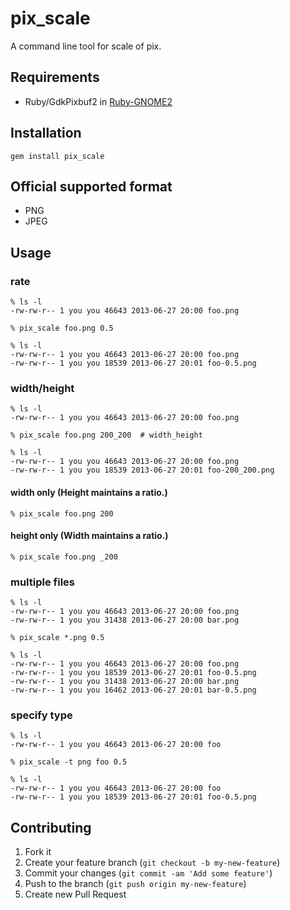 # pix\_scale

A command line tool for scale of pix.

## Requirements

* Ruby/GdkPixbuf2 in
  [Ruby-GNOME2](http://ruby-gnome2.sourceforge.jp/)

## Installation

    gem install pix_scale

## Official supported format

* PNG
* JPEG

## Usage

### rate

    % ls -l
    -rw-rw-r-- 1 you you 46643 2013-06-27 20:00 foo.png

    % pix_scale foo.png 0.5

    % ls -l
    -rw-rw-r-- 1 you you 46643 2013-06-27 20:00 foo.png
    -rw-rw-r-- 1 you you 18539 2013-06-27 20:01 foo-0.5.png

### width/height

    % ls -l
    -rw-rw-r-- 1 you you 46643 2013-06-27 20:00 foo.png

    % pix_scale foo.png 200_200  # width_height

    % ls -l
    -rw-rw-r-- 1 you you 46643 2013-06-27 20:00 foo.png
    -rw-rw-r-- 1 you you 18539 2013-06-27 20:01 foo-200_200.png

#### width only (Height maintains a ratio.)

    % pix_scale foo.png 200

#### height only (Width maintains a ratio.)

    % pix_scale foo.png _200

### multiple files

    % ls -l
    -rw-rw-r-- 1 you you 46643 2013-06-27 20:00 foo.png
    -rw-rw-r-- 1 you you 31438 2013-06-27 20:00 bar.png

    % pix_scale *.png 0.5

    % ls -l
    -rw-rw-r-- 1 you you 46643 2013-06-27 20:00 foo.png
    -rw-rw-r-- 1 you you 18539 2013-06-27 20:01 foo-0.5.png
    -rw-rw-r-- 1 you you 31438 2013-06-27 20:00 bar.png
    -rw-rw-r-- 1 you you 16462 2013-06-27 20:01 bar-0.5.png

### specify type

    % ls -l
    -rw-rw-r-- 1 you you 46643 2013-06-27 20:00 foo

    % pix_scale -t png foo 0.5

    % ls -l
    -rw-rw-r-- 1 you you 46643 2013-06-27 20:00 foo
    -rw-rw-r-- 1 you you 18539 2013-06-27 20:01 foo-0.5.png

## Contributing

1. Fork it
2. Create your feature branch (`git checkout -b my-new-feature`)
3. Commit your changes (`git commit -am 'Add some feature'`)
4. Push to the branch (`git push origin my-new-feature`)
5. Create new Pull Request

